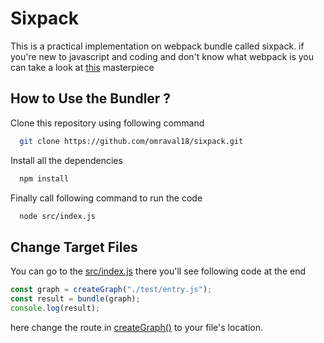 
# Sixpack

This is a practical implementation on webpack bundle called sixpack. if you're new to javascript and coding and don't know what webpack is you can take a look at [this](https://lihautan.com/what-is-module-bundler-and-how-does-it-work/) masterpiece 



## How to Use the Bundler ?

Clone this repository using following command

```bash
  git clone https://github.com/omraval18/sixpack.git
```

    
Install all the dependencies

```bash
  npm install
```


Finally call following command to run the code 

```bash
  node src/index.js
```


## Change Target Files

You can go to the [src/index.js](https://github.com/omraval18/sixpack/blob/main/src/index.js) there you'll see following code at the end

```js
const graph = createGraph("./test/entry.js");
const result = bundle(graph);
console.log(result);

```

here change the route in [createGraph()]() to your file's location.
